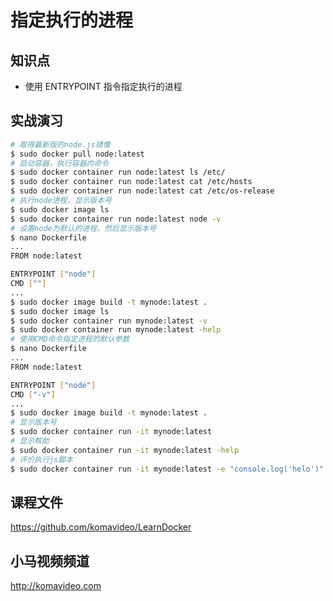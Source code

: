 指定执行的进程
============

## 知识点

* 使用 ENTRYPOINT 指令指定执行的进程

## 实战演习

~~~bash
# 取得最新版的node.js镜像
$ sudo docker pull node:latest
# 启动容器，执行容器内命令
$ sudo docker container run node:latest ls /etc/
$ sudo docker container run node:latest cat /etc/hosts
$ sudo docker container run node:latest cat /etc/os-release
# 执行node进程，显示版本号
$ sudo docker image ls
$ sudo docker container run node:latest node -v
# 设置node为默认的进程，然后显示版本号
$ nano Dockerfile
...
FROM node:latest

ENTRYPOINT ["node"]
CMD [""]
...
$ sudo docker image build -t mynode:latest .
$ sudo docker image ls
$ sudo docker container run mynode:latest -v
$ sudo docker container run mynode:latest -help
# 使用CMD命令指定进程的默认参数
$ nano Dockerfile
...
FROM node:latest

ENTRYPOINT ["node"]
CMD ["-v"]
...
$ sudo docker image build -t mynode:latest .
# 显示版本号
$ sudo docker container run -it mynode:latest
# 显示帮助
$ sudo docker container run -it mynode:latest -help
# 评价执行js脚本
$ sudo docker container run -it mynode:latest -e "console.log('helo')"
~~~

## 课程文件

https://github.com/komavideo/LearnDocker

## 小马视频频道

http://komavideo.com
